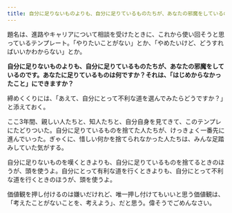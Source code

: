 ```yaml
---
title: 自分に足りないものよりも、自分に足りているものたちが、あなたの邪魔をしているのです
---
```


題名は、進路やキャリアについて相談を受けたときに、これから使い回そうと思っているテンプレート。「やりたいことがない」とか、「やめたいけど、どうすればいいかわからない」とか。

**自分に足りないものよりも、自分に足りているものたちが、あなたの邪魔をしているのです。あなたに足りているものは何ですか？それは、「はじめからなかったこと」にできますか？**

締めくくりには、「あえて、自分にとって不利な道を選んでみたらどうですか？」と添えておく。

ここ3年間、親しい人たちと、知人たちと、自分自身を見てきて、このテンプレにたどりついた。自分に足りているものを捨てた人たちが、けっきょく一番先に進んでいった。ぎゃくに、惜しい何かを捨てられなかった人たちは、みんな足踏みしていた気がする。

自分に足りないものを嘆くときよりも、自分に足りているものを捨てるときのほうが、頭を使うよ。自分にとって有利な道を行くときよりも、自分にとって不利な道を行くときのほうが、頭を使うよ。

価値観を押し付けるのは嫌いだけれど、唯一押し付けてもいいと思う価値観は、「考えたことがないことを、考えよう」、だと思う。偉そうでごめんなさい。
